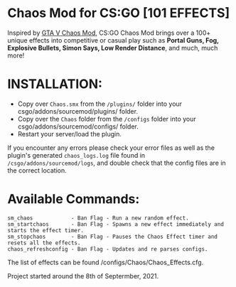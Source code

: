 # Chaos Mod for CS:GO [101 EFFECTS]

Inspired by [GTA V Chaos Mod](https://www.gta5-mods.com/scripts/chaos-mod-v-beta), CS:GO Chaos Mod brings over a 100+ unique effects into competitive or casual play such as **Portal Guns, Fog, Explosive Bullets, Simon Says, Low Render Distance**, and much, much more!


# INSTALLATION:
- Copy over `Chaos.smx` from the `/plugins/` folder into your csgo/addons/sourcemod/plugins/ folder.
- Copy over the `Chaos` folder from the `/configs` folder into your csgo/addons/sourcemod/configs/ folder.
- Restart your server/load the plugin.

If you encounter any errors please check your error files as well as the plugin's generated `chaos_logs.log` file found in `/csgo/addons/sourcemod/logs`, and double check that the config files are in the correct location.

# Available Commands:
```
sm_chaos            - Ban Flag - Run a new random effect.
sm_startchaos       - Ban Flag - Spawns a new effect immediately and starts the effect timer.
sm_stopchaos        - Ban Flag - Pauses the Chaos Effect timer and resets all the effects.
chaos_refreshconfig - Ban Flag - Updates and re parses configs.
```

<!-- # Known Issues -->

The list of effects can be found /configs/Chaos/Chaos_Effects.cfg.

Project started around the 8th of Septermber, 2021.